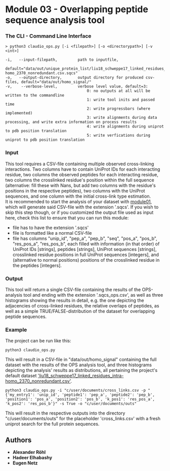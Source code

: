 # Module 03 - Overlapping peptide sequence analysis tool

### The CLI - Command Line Interface
```
> python3 claudio_ops.py [-i <filepath>] [-o <directorypath>] [-v <int>] 

-i,   --input-filepath,         path to inputfile,
                                default="data/out/unique_protein_list/liu18_schweppe17_linked_residues_intra-homo_2370_nonredundant.csv.sqcs"
-o,   --output-directory,       output directory for produced csv-files, default="data/out/homo_signal/"
-v,    --verbose-level,         verbose level value, default=3:
                                    0: no outputs at all will be written to the commandline
                                    1: write tool inits and passed time
                                    2: write progressbars (where implemented)
                                    3: write alignments during data processing, and write extra information on process results
                                    4: write alignments during uniprot to pdb position translation
                                    5: write verfications during uniprot to pdb position translation
```

### Input
This tool requires a CSV-file containing multiple observed cross-linking interactions. Two columns have to contain 
UniProt IDs for each interacting residue, two columns the observed peptides for each interacting residue,
two columns the crosslinked residue's position within the full sequence (alternative: fill these with
Nans, but add two columns with the residue's positions in the respective peptides), two columns with the UniProt sequences,
and one column with the initial cross-link type estimation.\
It is recommended to start the analysis of your dataset with [module01](https://github.com/KohlbacherLab/CLAUDIO/tree/main/module01),
which will generate said CSV-file with the extension '.sqcs'. If you wish to skip this step though, or if you customized
the output file used as input here, check this list to ensure that you can run this module:
* file has to have the extension '.sqcs'
* file is formatted like a normal CSV-file
* file has columns "unip_id", "pep_a", "pep_b", "seq", "pos_a", "pos_b", "res_pos_a", "res_pos_b", 
each filled with information (in that order) of UniProt IDs [strings], peptides [strings], UniProt sequences [strings], 
crosslinked residue positions in full UniProt sequences [integers], and (alternative to normal positions) positions of 
the crosslinked residue in the peptides [integers].

### Output
This tool will return a single CSV-file containing the results of the OPS-analysis tool and ending with the extension 
'.sqcs_ops.csv', as well as three histograms showing the results in detail, e.g. the one depicting the adjacencies of 
cross-linked residues, the relative overlaps of peptides, as well as a simple TRUE/FALSE-distribution of the dataset for
overlapping peptide sequences.

### Example
The project can be run like this:
```
python3 claudio_ops.py
```
This will result in a CSV-file in "data/out/homo_signal" containing the full dataset with the results of the OPS 
analysis tool, and three histograms depicting the analysis' results as distributions, all pertaining the project's 
default dataset ['liu18_schweppe17_linked_residues_intra-homo_2370_nonredundant.csv'](https://github.com/KohlbacherLab/CLAUDIO/blob/main/data/in/liu18_schweppe17_linked_residues_intra-homo_2370_nonredundant.csv).
```
python3 claudio_ops.py -i "c/user/documents/cross_links.csv -p "{'my_entry1': 'unip_id', 'peptide1': 'pep_a', 'peptide2': 'pep_b', 'position1': 'pos_a', 'position2': 'pos_b', 'k_pos1': 'res_pos_a', 'k_pos2': 'res_pos_b'}" -s True -o "c/user/documents/outs"
```
This will result in the respective outputs into the directory "c/user/documents/outs" for the placeholder 
'cross_links.csv' with a fresh uniprot search for the full protein sequences.

## Authors
* **Alexander Röhl**
* **Hadeer Elhabashy**
* **Eugen Netz**
